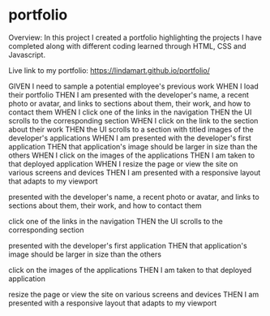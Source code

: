 # portfolio

Overview:  In this project I created a portfolio highlighting the projects I have completed along with different coding learned through HTML, CSS and Javascript.

Live link to my portfolio: https://lindamart.github.io/portfolio/


GIVEN I need to sample a potential employee's previous work
WHEN I load their portfolio
THEN I am presented with the developer's name, a recent photo or avatar, and links to sections about them, their work, and how to contact them
WHEN I click one of the links in the navigation
THEN the UI scrolls to the corresponding section
WHEN I click on the link to the section about their work
THEN the UI scrolls to a section with titled images of the developer's applications
WHEN I am presented with the developer's first application
THEN that application's image should be larger in size than the others
WHEN I click on the images of the applications
THEN I am taken to that deployed application
WHEN I resize the page or view the site on various screens and devices
THEN I am presented with a responsive layout that adapts to my viewport



presented with the developer's name, 
a recent photo or avatar, 
and links to sections about them, their work, and how to contact them

click one of the links in the navigation
THEN the UI scrolls to the corresponding section

presented with the developer's first application
THEN that application's image should be larger in size than the others

click on the images of the applications
THEN I am taken to that deployed application

resize the page or view the site on various screens and devices
THEN I am presented with a responsive layout that adapts to my viewport

